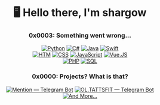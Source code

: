 <h1 align="center">🖥️ Hello there, I'm shargow </h1>

<h3 align="center">0x0003: Something went wrong...</h3>
<div align="center">
  <div>
    <a href="#"><img alt="Python" src="https://img.shields.io/badge/Python-090909?style=for-the-badge&logo=python&logoColor=3776AB&logoSize=auto"></a>
    <a href="#"><img alt="C#" src="https://img.shields.io/badge/C%23-090909?style=for-the-badge&logo=sharp&logoColor=99CC00&logoSize=auto"></a>
    <a href="#"><img alt="Java" src="https://img.shields.io/badge/Java-090909?style=for-the-badge&logo=intellij%20idea&logoColor=FFFFFF&logoSize=auto"></a>
    <a href="#"><img alt="Swift" src="https://img.shields.io/badge/Swift-090909?style=for-the-badge&logo=swift&logoColor=F05138&logoSize=auto"></a>
  </div>
  <div>
    <a href="#"><img alt="HTM" src="https://img.shields.io/badge/HTML-090909?style=for-the-badge&logo=HTML5&logoColor=E34F26&logoSize=auto"></a>
    <a href="#"><img alt="CSS" src="https://img.shields.io/badge/CSS-090909?style=for-the-badge&logo=css3&logoColor=1572B6&logoSize=auto"></a>
    <a href="#"><img alt="JavaScript" src="https://img.shields.io/badge/JavaScript-090909?style=for-the-badge&logo=javascript&logoColor=F7DF1E&logoSize=auto"></a>
    <a href="#"><img alt="Vue.JS" src="https://img.shields.io/badge/Vue.JS-090909?style=for-the-badge&logo=vue.js&logoColor=4FC08D&logoSize=auto"></a>
  </div>
  <div>
    <a href="#"><img alt="PHP" src="https://img.shields.io/badge/PHP-090909?style=for-the-badge&logo=php&logoColor=777BB4&logoSize=auto"></a>
    <a href="#"><img alt="SQL" src="https://img.shields.io/badge/SQL-090909?style=for-the-badge&logo=SQLite&logoColor=003B57&logoSize=auto"></a>
  </div>
</div>

<h3 align="center">0x0000: Projects? What is that?</h3>
<div align="center">
  <div>
    <a href="https://t.me/want_to_ping_bot" target="_blank"><img alt="Mention — Telegram Bot" src="https://img.shields.io/badge/Mention%20--%20BOT-090909?style=for-the-badge&logo=telegram&logoColor=26A5E4&logoSize=auto&link=https%3A%2F%2Ft.me%2Fwant_to_ping_bot"></a>
    <a href="https://t.me/oltattsbot" target="_blank"><img alt="OL.TATTSFIT — Telegram Bot" src="https://img.shields.io/badge/OL.TATTSFIT%20--%20BOT-090909?style=for-the-badge&logo=telegram&logoColor=26A5E4&logoSize=auto&link=https%3A%2F%2Ft.me%2Foltattsbot"></a>
  </div>
    <div>
    <a href="#"><img alt="And More..." src="https://img.shields.io/badge/And_more...-090909?style=for-the-badge&logo=github&logoColor=FFFFFF&logoSize=auto"></a>
  </div>
</div>

<!-- <h3 align="center">0x0007: ERR</h3>
<div align="center">
  <div>
    <a href="#"><img alt="Commits" src="#"></a>
  </div>
</div> -->

<!-- <p align="center">
  <img src="https://media1.giphy.com/media/v1.Y2lkPTc5MGI3NjExOGFyZGVqeXF5NmNhMWN5a2N2OWpiY3JxNHgxOTJxY2RvbnM5Ymd2ZiZlcD12MV9pbnRlcm5hbF9naWZfYnlfaWQmY3Q9Zw/04UTjsjbIlpg6nvnFy/giphy.gif">
</p> -->
